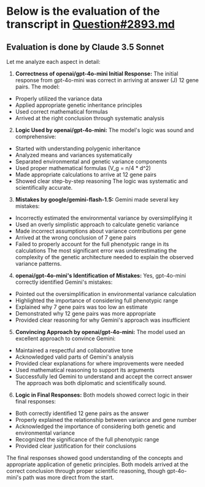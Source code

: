 # Below is the evaluation of the transcript in [Question#2893.md](../answers/biology/Question#2893.md)

## Evaluation is done by Claude 3.5 Sonnet

Let me analyze each aspect in detail:

1. **Correctness of openai/gpt-4o-mini Initial Response:**
The initial response from gpt-4o-mini was correct in arriving at answer (J) 12 gene pairs. The model:
- Properly utilized the variance data
- Applied appropriate genetic inheritance principles
- Used correct mathematical formulas
- Arrived at the right conclusion through systematic analysis

2. **Logic Used by openai/gpt-4o-mini:**
The model's logic was sound and comprehensive:
- Started with understanding polygenic inheritance
- Analyzed means and variances systematically
- Separated environmental and genetic variance components
- Used proper mathematical formulas (V_g = n/4 * d^2)
- Made appropriate calculations to arrive at 12 gene pairs
- Showed clear step-by-step reasoning
The logic was systematic and scientifically accurate.

3. **Mistakes by google/gemini-flash-1.5:**
Gemini made several key mistakes:
- Incorrectly estimated the environmental variance by oversimplifying it
- Used an overly simplistic approach to calculate genetic variance
- Made incorrect assumptions about variance contributions per gene
- Arrived at the wrong conclusion of 7 gene pairs
- Failed to properly account for the full phenotypic range in its calculations
The most significant error was underestimating the complexity of the genetic architecture needed to explain the observed variance patterns.

4. **openai/gpt-4o-mini's Identification of Mistakes:**
Yes, gpt-4o-mini correctly identified Gemini's mistakes:
- Pointed out the oversimplification in environmental variance calculation
- Highlighted the importance of considering full phenotypic range
- Explained why 7 gene pairs was too low an estimate
- Demonstrated why 12 gene pairs was more appropriate
- Provided clear reasoning for why Gemini's approach was insufficient

5. **Convincing Approach by openai/gpt-4o-mini:**
The model used an excellent approach to convince Gemini:
- Maintained a respectful and collaborative tone
- Acknowledged valid parts of Gemini's analysis
- Provided clear explanations for where improvements were needed
- Used mathematical reasoning to support its arguments
- Successfully led Gemini to understand and accept the correct answer
The approach was both diplomatic and scientifically sound.

6. **Logic in Final Responses:**
Both models showed correct logic in their final responses:
- Both correctly identified 12 gene pairs as the answer
- Properly explained the relationship between variance and gene number
- Acknowledged the importance of considering both genetic and environmental variance
- Recognized the significance of the full phenotypic range
- Provided clear justification for their conclusions

The final responses showed good understanding of the concepts and appropriate application of genetic principles. Both models arrived at the correct conclusion through proper scientific reasoning, though gpt-4o-mini's path was more direct from the start.